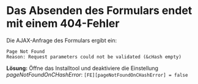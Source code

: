 # Das Absenden des Formulars endet mit einem 404-Fehler

Die AJAX-Anfrage des Formulars ergibt ein:

```
Page Not Found
Reason: Request parameters could not be validated (&cHash empty)
```

**Lösung:** Öffne das Installtool und deaktiviere die Einstellung *pageNotFoundOnCHashError*: `[FE][pageNotFoundOnCHashError] = false`

